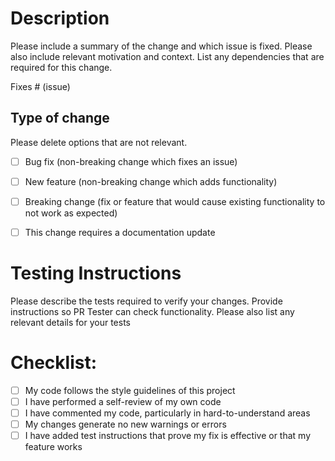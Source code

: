 # Description

Please include a summary of the change and which issue is fixed. Please also include relevant motivation and context. List any dependencies that are required for this change.


Fixes # (issue)



## Type of change
Please delete options that are not relevant.
- [ ] Bug fix (non-breaking change which fixes an issue)
- [ ] New feature (non-breaking change which adds functionality)
- [ ] Breaking change (fix or feature that would cause existing functionality to not work as expected)
- [ ] This change requires a documentation update


# Testing Instructions
Please describe the tests required to verify your changes. Provide instructions so PR Tester can check functionality. Please also list any relevant details for your tests



# Checklist:
- [ ] My code follows the style guidelines of this project
- [ ] I have performed a self-review of my own code
- [ ] I have commented my code, particularly in hard-to-understand areas
- [ ] My changes generate no new warnings or errors
- [ ] I have added test instructions that prove my fix is effective or that my feature works
